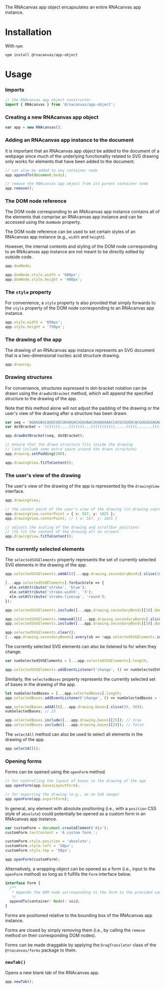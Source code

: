 The RNAcanvas app object encapsulates an entire RNAcanvas app instance.

# Installation

With `npm`:

```
npm install @rnacanvas/app-object
```

# Usage

### Imports

```javascript
// the RNAcanvas app object constructor
import { RNAcanvas } from '@rnacanvas/app-object';
```

### Creating a new RNAcanvas app object

```javascript
var app = new RNAcanvas();
```

### Adding an RNAcanvas app instance to the document

It is important that an RNAcanvas app object be added to the document of a webpage
since much of the underlying functionality related to SVG drawing
only works for elements that have been added to the document.

```javascript
// can also be added to any container node
app.appendTo(document.body);

// remove the RNAcanvas app object from its parent container node
app.remove();
```

### The DOM node reference

The DOM node corresponding to an RNAcanvas app instance
contains all of the elements that comprise an RNAcanvas app instance
and can be accessed using the `domNode` property.

The DOM node reference can be used to set certain styles of an RNAcanvas app instance
(e.g., `width` and `height`).

However, the internal contents and styling
of the DOM node corresponding to an RNAcanvas app instance
are not meant to be directly edited by outside code.

```javascript
app.domNode;

app.domNode.style.width = '600px';
app.domNode.style.height = '400px';
```

### The `style` property

For convenience, a `style` property is also provided
that simply forwards to the `style` property of the DOM node
corresponding to an RNAcanvas app instance.

```javascript
app.style.width = '600px';
app.style.height = '750px';
```

### The drawing of the app

The drawing of an RNAcanvas app instance
represents an SVG document that is a two-dimensional nucleic acid structure drawing.

```javascript
app.drawing;
```

### Drawing structures

For convenience, structures expressed in dot-bracket notation
can be drawn using the `drawDotBracket` method,
which will append the specified structure to the drawing of the app.

Note that this method alone will not adjust the padding of the drawing
or the user's view of the drawing after a structure has been drawn.

```javascript
var seq = 'AGAGUAGCAUUCUGCUUUAGACUGUUAACUUUAUGAACCACGCGUGUCACGUGGGGAGAGUUAACAGCGCCC';
var dotBracket = '(((((((....)))))))...(((((((((((.....(((((.......)))))..))))))))))).....';

app.drawDotBracket(seq, dotBracket);

// ensure that the drawn structure fits inside the drawing
// (and include some extra space around the drawn structure)
app.drawing.setPadding(200);

app.drawingView.fitToContent();
```

### The user's view of the drawing

The user's view of the drawing of the app is represented by the `drawingView` interface.

```javascript
app.drawingView;

// the center point of the user's view of the drawing (in drawing coordinates)
app.drawingView.centerPoint = { x: 557, y: 1825 };
app.drawingView.centerPoint; // { x: 557, y: 1825 }

// adjusts the scaling of the drawing and scrollbar positions
// (to fit the content of the drawing all on screen)
app.drawingView.fitToContent();
```

### The currently selected elements

The `selectedSVGElements` property represents the set of currently selected SVG elements
in the drawing of the app.

```javascript
app.selectedSVGElements.addAll([...app.drawing.secondaryBonds].slice(10, 20).map(sb => sb.domNode));

[...app.selectedSVGElements].forEach(ele => {
  ele.setAttribute('stroke', 'blue');
  ele.setAttribute('stroke-width', '3');
  ele.setAttribute('stroke-linecap', 'round');
});

app.selectedSVGElements.include([...app.drawing.secondaryBonds][10].domNode); // true

app.selectedSVGElements.removeAll([...app.drawing.secondaryBonds].slice(5, 12).map(sb => sb.domNode));
app.selectedSVGElements.include([...app.drawing.secondaryBonds][10].domNode); // false

app.selectedSVGElements.clear();
[...app.drawing.secondaryBonds].every(sb => !app.selectedSVGElements.include(sb.domNode)); // true
```

The currently selected SVG elements can also be listened to for when they change.

```javascript
var numSelectedSVGElements = [...app.selectedSVGElements].length;

app.selectedSVGElements.addEventListener('change', () => numSelectedSVGElements = [...app.selectedSVGElements].length);
```

Similarly, the `selectedBases` property represents the currently selected set of bases
in the drawing of the app.

```javascript
let numSelectedBases = [...app.selectedBases].length;
app.selectedBases.addEventListener('change', () => numSelectedBases = [...app.selectedBases].length);

app.selectedBases.addAll([...app.drawing.bases].slice(25, 50));
numSelectedBases; // 25

app.selectedBases.include([...app.drawing.bases][25]); // true
app.selectedBases.include([...app.drawing.bases][24]); // false
```

The `selectAll` method can also be used to select all elements in the drawing of the app.

```javascript
app.selectAll();
```

### Opening forms

Forms can be opened using the `openForm` method.

```javascript
// for controlling the layout of bases in the drawing of the app
app.openForm(app.basesLayoutForm);

// for exporting the drawing (e.g., as an SVG image)
app.openForm(app.exportForm);
```

In general, any element with absolute positioning
(i.e., with a `position` CSS style of `absolute`)
could potentially be opened as a custom form in an RNAcanvas app instance.

```javascript
var customForm = document.createElement('div');
customForm.textContent = 'A custom form.';

customForm.style.position = 'absolute';
customForm.style.left = '50px';
customForm.style.top = '50px';

app.openForm(customForm);
```

Alternatively, a wrapping object can be opened as a form
(i.e., input to the `openForm` method)
so long as it fulfills the `Form` interface below.

```typescript
interface Form {
  /**
   * Appends the DOM node corresponding to the form to the provided container node.
   */
  appendTo(container: Node): void;
}
```

Forms are positioned relative to the bounding box of the RNAcanvas app instance.

Forms are closed by simply removing them
(i.e., by calling the `remove` method on their corresponding DOM nodes).

Forms can be made draggable by applying the `DragTranslater` class of the `@rnacanvas/forms` package to them.

### `newTab()`

Opens a new blank tab of the RNAcanvas app.

```javascript
app.newTab();
```
